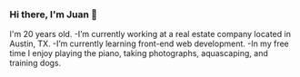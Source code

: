 ### Hi there, I'm Juan 👋

I'm 20 years old. 
-I’m currently working at a real estate company located in Austin, TX.
-I’m currently learning front-end web development.
-In my free time I enjoy playing the piano, taking photographs, aquascaping, and training dogs. 


<!--
**JM-EH/JM-EH** is a ✨ _special_ ✨ repository because its `README.md` (this file) appears on your GitHub profile.

Here are some ideas to get you started:

- 🔭 I’m currently working on ...
- 🌱 I’m currently learning ...
- 👯 I’m looking to collaborate on ...
- 🤔 I’m looking for help with ...
- 💬 Ask me about ...
- 📫 How to reach me: ...
- 😄 Pronouns: ...
- ⚡ Fun fact: ...
-->
